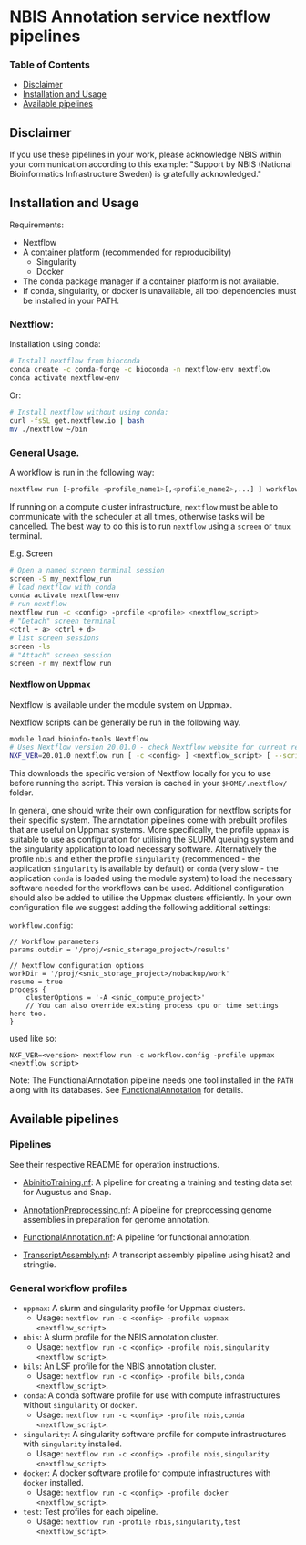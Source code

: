 # NBIS Annotation service nextflow pipelines

### Table of Contents

* [Disclaimer](#disclaimer)
* [Installation and Usage](#installation-and-usage)
* [Available pipelines](#available-pipelines)

## Disclaimer

If you use these pipelines in your work, please acknowledge NBIS within your communication according to this example: "Support by NBIS (National Bioinformatics Infrastructure Sweden) is gratefully acknowledged."

## Installation and Usage

Requirements:

* Nextflow
* A container platform (recommended for reproducibility)
    * Singularity
    * Docker
* The conda package manager if a container platform is not available.
* If conda, singularity, or docker is unavailable, all tool dependencies
must be installed in your PATH.

### Nextflow:

Installation using conda:

```bash
# Install nextflow from bioconda
conda create -c conda-forge -c bioconda -n nextflow-env nextflow
conda activate nextflow-env
```

Or:

```bash
# Install nextflow without using conda:
curl -fsSL get.nextflow.io | bash
mv ./nextflow ~/bin
```

### General Usage.

A workflow is run in the following way:
```bash
nextflow run [-profile <profile_name1>[,<profile_name2>,...] ] workflow.nf [--workflow_parameters]
```

If running on a compute cluster infrastructure, `nextflow` must be able to communicate
with the scheduler at all times, otherwise tasks will be cancelled.
The best way to do this is to run `nextflow` using a `screen` or `tmux`
terminal.

E.g. Screen
```bash
# Open a named screen terminal session
screen -S my_nextflow_run
# load nextflow with conda
conda activate nextflow-env
# run nextflow
nextflow run -c <config> -profile <profile> <nextflow_script>
# "Detach" screen terminal
<ctrl + a> <ctrl + d>
# list screen sessions
screen -ls
# "Attach" screen session
screen -r my_nextflow_run
```

#### Nextflow on Uppmax

Nextflow is available under the module system on Uppmax.

Nextflow scripts can be generally be run in the following way.

```bash
module load bioinfo-tools Nextflow
# Uses Nextflow version 20.01.0 - check Nextflow website for current release version
NXF_VER=20.01.0 nextflow run [ -c <config> ] <nextflow_script> [ --script_parameters ]
```

This downloads the specific version of Nextflow locally for you to use before running the script. This version is cached in your `$HOME/.nextflow/` folder.

In general, one should write their own configuration for nextflow scripts for their specific system.
The annotation pipelines come with prebuilt profiles that are useful on Uppmax systems. More specifically,
the profile `uppmax` is suitable to use as configuration for utilising the SLURM queuing system and the
singularity application to load necessary software. Alternatively the profile `nbis` and either
the profile `singularity` (recommended - the application `singularity` is available by default) or
`conda` (very slow - the application `conda` is loaded using the module system) to load the necessary
software needed for the workflows can be used. Additional configuration should also be added to utilise the Uppmax
clusters efficiently. In your own configuration file we suggest adding the following additional settings:

`workflow.config`:
```
// Workflow parameters
params.outdir = '/proj/<snic_storage_project>/results'

// Nextflow configuration options
workDir = '/proj/<snic_storage_project>/nobackup/work'
resume = true
process {
    clusterOptions = '-A <snic_compute_project>'
    // You can also override existing process cpu or time settings here too.
}
```
used like so:
```
NXF_VER=<version> nextflow run -c workflow.config -profile uppmax <nextflow_script>
```

Note: The FunctionalAnnotation pipeline needs one tool installed in the `PATH` along with its databases.
See [FunctionalAnnotation](./FunctionalAnnotation) for details.

## Available pipelines

### Pipelines

See their respective README for operation instructions.

* [AbinitioTraining.nf](./AbinitioTraining):
A pipeline for creating a training and testing data set for Augustus and Snap.

* [AnnotationPreprocessing.nf](AnnotationPreprocessing):
A pipeline for preprocessing genome assemblies in preparation for genome annotation.

* [FunctionalAnnotation.nf](./FunctionalAnnotation):
A pipeline for functional annotation.

* [TranscriptAssembly.nf](./TranscriptAssembly):
A transcript assembly pipeline using hisat2 and stringtie.

### General workflow profiles

* `uppmax`: A slurm and singularity profile for Uppmax clusters.
	- Usage: `nextflow run -c <config> -profile uppmax <nextflow_script>`.
* `nbis`: A slurm profile for the NBIS annotation cluster.
	- Usage: `nextflow run -c <config> -profile nbis,singularity <nextflow_script>`.
* `bils`: An LSF profile for the NBIS annotation cluster.
	- Usage: `nextflow run -c <config> -profile bils,conda <nextflow_script>`.
* `conda`: A conda software profile for use with compute infrastructures without `singularity` or `docker`.
	- Usage: `nextflow run -c <config> -profile nbis,conda <nextflow_script>`.
* `singularity`: A singularity software profile for compute infrastructures with `singularity` installed.
	- Usage: `nextflow run -c <config> -profile nbis,singularity <nextflow_script>`.
* `docker`: A docker software profile for compute infrastructures with `docker` installed.
	- Usage: `nextflow run -c <config> -profile docker <nextflow_script>`.
* `test`: Test profiles for each pipeline.
	- Usage: `nextflow run -profile nbis,singularity,test <nextflow_script>`.
